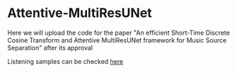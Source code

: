 # Attentive-MultiResUNet 

Here we will upload the code for the paper "An efficient Short-Time Discrete Cosine Transform and Attentive MultiResUNet framework for Music Source Separation" after its approval

Listening samples can be checked [here](https://drive.google.com/drive/folders/12c_86K4woc9MCYG5dzkJ5IZq_nzBIFpo?usp=sharing)
